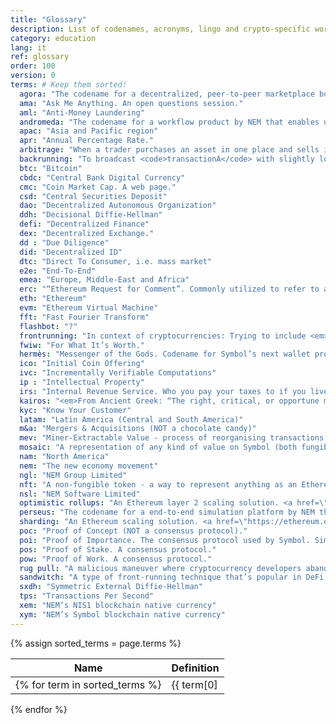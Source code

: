 ```yaml
---
title: "Glossary"
description: List of codenames, acronyms, lingo and crypto-specific words not everyone is familiar with.
category: education
lang: it
ref: glossary
order: 100
version: 0
terms: # Keep them sorted!
  agora: "The codename for a decentralized, peer-to-peer marketplace built on Symbol to enable the trading of mosaics."
  ama: "Ask Me Anything. An open questions session."
  aml: "Anti-Money Laundering"
  andromeda: "The codename for a workflow product by NEM that enables users to visually architect and deploy dApps."
  apac: "Asia and Pacific region"
  apr: "Annual Percentage Rate."
  arbitrage: "When a trader purchases an asset in one place and sells it in another place to profit from a deviation in natural prices between markets."
  backrunning: "To broadcast <code>transactionA</code> with slightly lower gas (or fees) than an already pending <code>transactionB</code> so that <code>transactionA</code> gets mined <em>right after</em> <code>transactionB</code> in the same block."
  btc: "Bitcoin"
  cbdc: "Central Bank Digital Currency"
  cmc: "Coin Market Cap. A web page."
  csd: "Central Securities Deposit"
  dao: "Decentralized Autonomous Organization"
  ddh: "Decisional Diffie-Hellman"
  defi: "Decentralized Finance"
  dex: "Decentralized Exchange."
  dd : "Due Diligence"
  did: "Decentralized ID"
  dtc: "Direct To Consumer, i.e. mass market"
  e2e: "End-To-End"
  emea: "Europe, Middle-East and Africa"
  erc: "“Ethereum Request for Comment”. Commonly utilized to refer to a token standard on the EVM (such as ERC-20, ERC-721, ERC-1155)."
  eth: "Ethereum"
  evm: "Ethereum Virtual Machine"
  fft: "Fast Fourier Transform"
  flashbot: "?"
  frontrunning: "In context of cryptocurrencies: Trying to include <em>your</em> transaction <em>in front of</em> some other transaction. This is more important in case of DeFi markets, where gains can be made from front-running."
  fwiw: "For What It’s Worth."
  hermès: "Messenger of the Gods. Codename for Symbol’s next wallet project."
  ico: "Initial Coin Offering"
  ivc: "Incrementally Verifiable Computations"
  ip : "Intellectual Property"
  irs: "Internal Revenue Service. Who you pay your taxes to if you live in the US."
  kairos: "<em>From Ancient Greek: “The right, critical, or opportune moment.”</em><br>The codename for a collectible card game, built on top of Symbol. <a href=\"https://nem-software.atlassian.net/wiki/spaces/CD/overview?homepageId=633766243\">Kairos</a>."
  kyc: "Know Your Customer"
  latam: "Latin America (Central and South America)"
  m&a: "Mergers & Acquisitions (NOT a chocolate candy)"
  mev: "Miner-Extractable Value - process of reorganising transactions inside a block by miners, to gain <em>something</em> (might be covered by secret contract)"
  mosaic: "A representation of any kind of value on Symbol (both fungible and non-fungible)."
  nam: "North America"
  nem: "The new economy movement"
  ngl: "NEM Group Limited"
  nft: "A non-fungible token - a way to represent anything as an Ethereum-based asset."
  nsl: "NEM Software Limited"
  optimistic rollups: "An Ethereum layer 2 scaling solution. <a href=\"https://medium.com/stakefish/optimistic-rollups-how-they-work-and-why-they-matter-3f677a504fcf\">Optimistic Rollups</a>."
  perseus: "The codename for a end-to-end simulation platform by NEM that allows backtesting of network upgrades. Will launch with Symbol support but other blockchains can be added."
  sharding: "An Ethereum scaling solution. <a href=\"https://ethereum.org/en/eth2/shard-chains/\">Sharding</a>."
  poc: "Proof of Concept (NOT a consensus protocol)."
  poi: "Proof of Importance. The consensus protocol used by Symbol. Similar to PoS but measuring an account’s activity besides its stake."
  pos: "Proof of Stake. A consensus protocol."
  pow: "Proof of Work. A consensus protocol."
  rug pull: "A malicious maneuver where cryptocurrency developers abandon a project and run off with the funds."
  sandwitch: "A type of front-running technique that’s popular in DeFi. To make a sandwich, you find a pending transaction in the network and then try to surround the network by placing one order <em>just</em> before the transaction (front-running) and one order just after it (back-running)."
  sxdh: "Symmetric External Diffie-Hellman"
  tps: "Transactions Per Second"
  xem: "NEM’s NIS1 blockchain native currency"
  xym: "NEM’s Symbol blockchain native currency"
---
```


{% assign sorted_terms = page.terms %}

| Name | Definition |
| ---- | ---------- |
{% for term in sorted_terms %}| {{ term[0] | upcase }} | {{ term[1] }} |
{% endfor %}
